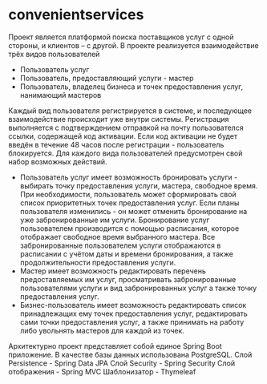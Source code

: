 # convenientservices
Проект является платформой поиска поставщиков услуг с одной стороны, и клиентов – с другой.
В проекте реализуется взаимодействие трёх видов пользователей
* Пользователь услуг
* Пользователь, предоставляющий услуги - мастер
* Пользователь, владелец бизнеса и точек предоставления услуг, нанимающий мастеров

Каждый вид пользователя регистрируется в системе, и последующее взаимодействие происходит уже внутри системы. Регистрация выполняется с подтверждением отправкой на почту пользователся ссылки, содержащей код активации. Если код активации не будет введён в течение 48 часов после регистрации - пользователь блокируется.
Для каждого вида пользователей предусмотрен свой набор возможных действий.
- Пользователь услуг имеет возможность бронировать услуги - выбирать точку предоставления услуги, мастера, свободное время. При необходимости, пользователь может сформировать свой список приоритетных точек предоставления услуг. Если планы пользователя изменились - он может отменить бронирование на уже забронированные им услуги. Бронирование услуг пользователем производится с помощью расписания, которое отображает свободное время выбранного мастера. Все забронированные пользователем услуги отображаются в расписании с учётом даты и времени бронирования, а также продолжительности предоставления услуги.
- Мастер имеет возможность редактировать перечень предоставляемых им услуг, просматривать забронированные пользователями услуги и вид забронированных услуг а также точку предоставления услуг.
- Бизнес-пользователь имеет возможность редактировать список принадлежащих ему точек предоставления услуг, редактировать сами точки предоставления услуг, а также принимать на работу либо увольнять мастеров для каждой из точек.

Архитектурно проект представляет собой единое Spring Boot приложение.
В качестве базы данных использована PostgreSQL.
Слой Persistence - Spring Data JPA
Слой Security - Spring Security
Слой отображения - Spring MVC
Шаблонизатор - Thymeleaf

